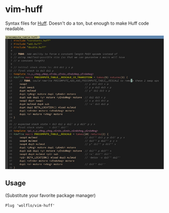 # vim-huff
Syntax files for [Huff](https://github.com/AztecProtocol/huff). Doesn't do a ton, but enough to make Huff code readable.

![highlighting example](./res/highlighting.jpg)

## Usage
(Substitute your favorite package manager)  

`Plug 'wolflo/vim-huff'`
